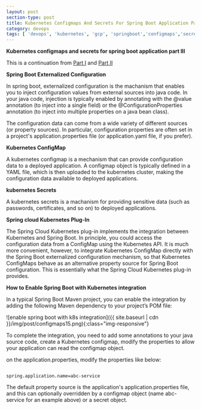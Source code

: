 ```yaml
---
layout: post
section-type: post
title: Kubernetes Configmaps And Secrets For Spring Boot Application Part III
category: devops
tags: [ 'devops', 'kubernetes', 'gcp', 'springboot','configmaps','secrets']
--- 
```


<strong>Kubernetes configmaps and secrets for spring boot application part III</strong>

This is a continuation from <a href="https://gluesolution.xyz/devops/2018/04/26/Kubernetes-Configmaps-And-Secrets-For-Spring-Boot-Application-Part-I.html">Part I</a> and <a href="https://gluesolution.xyz/devops/2018/04/27/Kubernetes-Configmaps-And-Secrets-For-Spring-Boot-Application-Part-II.html">Part II</a>

<strong>Spring Boot Externalized Configuration</strong>

In spring boot, externalized configuration is the machanism that enables you to inject configuration values from external sources into java code. In your java code, injection is typically enabled by annotating with the @value annotation (to inject into a single field) or the @ConfigurationProperties annotation (to inject into multiple properties on a java bean class).

The configuration data can come from a wide variety of different sources (or property sources). In particular, configuration properties are often set in a project's application.properties file (or application.yaml file, if you prefer).

<strong>Kubernetes ConfigMap</strong>

A kubernetes configmap is a mechanism that can provide configuration data to a deployed application. A configmap object is typically defined in a YAML file, which is then uploaded to the kubernetes cluster, making the configuration data available to deployed applications.

<strong>kubernetes Secrets</strong>

A kubernetes secrets is a machanism for providing sensitive data (such as passwords, certificates, and so on) to deployed applications.

<strong>Spring cloud Kubernetes Plug-In</strong>

The Spring Cloud Kubernetes plug-in implements the integration between Kubernetes and Spring Boot. In principle, you could access the configuration data from a ConfigMap using the Kubernetes API. It is much more convenient, however, to integrate Kubernetes ConfigMap directly with the Spring Boot externalized configuration mechanism, so that Kubernetes ConfigMaps behave as an alternative property source for Spring Boot configuration. This is essentially what the Spring Cloud Kubernetes plug-in provides.

<strong>How to Enable Spring Boot with Kubernetes integration</strong>

In a typical Spring Boot Maven project, you can enable the integration by adding the following Maven dependency to your project’s POM file:

![enable spring boot with k8s integration]({{ site.baseurl | cdn }}/img/post/configmaps15.png){:class="img-responsive"}

To complete the integration, you need to add some annotations to your java source code, create a Kubernetes configmap, modify the properties to allow your application can read the configmap object.

on the application.properties, modify the properties like below:

<pre><code data-trim class="yaml">
spring.application.name=abc-service
</code></pre>

The default property source is the application's application.properties file, and this can optionally overridden by a configmap object (name abc-service for an example above) or a secret object.